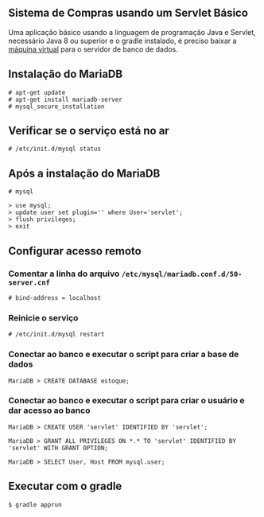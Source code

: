 ## Sistema de Compras usando um Servlet Básico

Uma aplicação básico usando a linguagem de programação Java e Servlet, necessário Java 8 ou superior e o gradle instalado, é preciso baixar a [máquina virtual](https://fatecspgov-my.sharepoint.com/:u:/g/personal/abner_anjos_fatec_sp_gov_br/EQlkY3XhOL9JucxSdpoPzVMBQY_k5AxQJXwaQcfkjBDlgw?e=qdZQuh) para o servidor de banco de dados.

## Instalação do MariaDB
```
# apt-get update
# apt-get install mariadb-server
# mysql_secure_installation
```

## Verificar se o serviço está no ar
```
# /etc/init.d/mysql status
```

## Após a instalação do MariaDB
```
# mysql
```
```
> use mysql;
> update user set plugin='' where User='servlet';
> flush privileges;
> exit
```

## Configurar acesso remoto
### Comentar a linha do arquivo `/etc/mysql/mariadb.conf.d/50-server.cnf`
```
# bind-address = localhost
```

### Reinicie o serviço
```
# /etc/init.d/mysql restart
```

### Conectar ao banco e executar o script para criar a base de dados
```
MariaDB > CREATE DATABASE estoque;
```

### Conectar ao banco e executar o script para criar o usuário e dar acesso ao banco
```
MariaDB > CREATE USER 'servlet' IDENTIFIED BY 'servlet';
```
```
MariaDB > GRANT ALL PRIVILEGES ON *.* TO 'servlet' IDENTIFIED BY 'servlet' WITH GRANT OPTION;
```
```
MariaDB > SELECT User, Host FROM mysql.user;
```

## Executar com o gradle

```
$ gradle apprun
```
